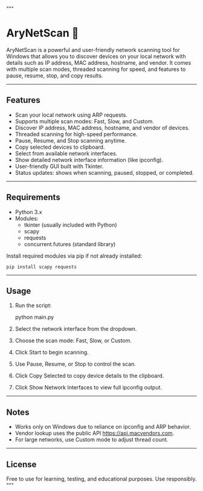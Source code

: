 """
# AryNetScan 🎯

AryNetScan is a powerful and user-friendly network scanning tool for Windows that allows you to discover devices on your local network with details such as IP address, MAC address, hostname, and vendor. It comes with multiple scan modes, threaded scanning for speed, and features to pause, resume, stop, and copy results.

---

## Features

- Scan your local network using ARP requests.
- Supports multiple scan modes: Fast, Slow, and Custom.
- Discover IP address, MAC address, hostname, and vendor of devices.
- Threaded scanning for high-speed performance.
- Pause, Resume, and Stop scanning anytime.
- Copy selected devices to clipboard.
- Select from available network interfaces.
- Show detailed network interface information (like ipconfig).
- User-friendly GUI built with Tkinter.
- Status updates: shows when scanning, paused, stopped, or completed.

---

## Requirements

- Python 3.x
- Modules:
    - tkinter (usually included with Python)
    - scapy
    - requests
    - concurrent.futures (standard library)

Install required modules via pip if not already installed:

    pip install scapy requests

---

## Usage

1. Run the script:

    python main.py

2. Select the network interface from the dropdown.
3. Choose the scan mode: Fast, Slow, or Custom.
4. Click Start to begin scanning.
5. Use Pause, Resume, or Stop to control the scan.
6. Click Copy Selected to copy device details to the clipboard.
7. Click Show Network Interfaces to view full ipconfig output.

---

## Notes

- Works only on Windows due to reliance on ipconfig and ARP behavior.
- Vendor lookup uses the public API https://api.macvendors.com.
- For large networks, use Custom mode to adjust thread count.

---

## License

Free to use for learning, testing, and educational purposes. Use responsibly.
"""
